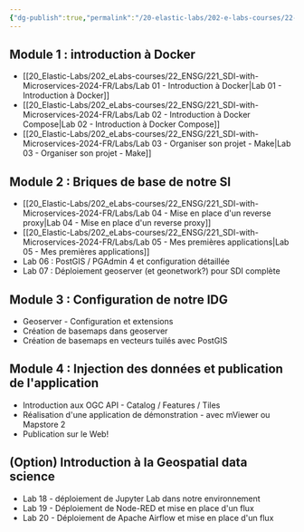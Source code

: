 ```yaml
---
{"dg-publish":true,"permalink":"/20-elastic-labs/202-e-labs-courses/22-ensg/221-sdi-with-microservices-2024-fr/ensg-dockerized-sdi-2024-labs/","tags":["gardenEntry"]}
---
```



## Module 1 : introduction à Docker

- [[20_Elastic-Labs/202_eLabs-courses/22_ENSG/221_SDI-with-Microservices-2024-FR/Labs/Lab 01 - Introduction à Docker\|Lab 01 - Introduction à Docker]]
- [[20_Elastic-Labs/202_eLabs-courses/22_ENSG/221_SDI-with-Microservices-2024-FR/Labs/Lab 02 - Introduction à Docker Compose\|Lab 02 - Introduction à Docker Compose]]
- [[20_Elastic-Labs/202_eLabs-courses/22_ENSG/221_SDI-with-Microservices-2024-FR/Labs/Lab 03 - Organiser son projet - Make\|Lab 03 - Organiser son projet - Make]]

## Module 2 : Briques de base de notre SI

- [[20_Elastic-Labs/202_eLabs-courses/22_ENSG/221_SDI-with-Microservices-2024-FR/Labs/Lab 04 - Mise en place d'un reverse proxy\|Lab 04 - Mise en place d'un reverse proxy]]
- [[20_Elastic-Labs/202_eLabs-courses/22_ENSG/221_SDI-with-Microservices-2024-FR/Labs/Lab 05 - Mes premières applications\|Lab 05 - Mes premières applications]]
- Lab 06 : PostGIS / PGAdmin 4 et configuration détaillée
- Lab 07 : Déploiement geoserver (et geonetwork?) pour SDI complète 
## Module 3 : Configuration de notre IDG

- Geoserver - Configuration et extensions
- Création de basemaps dans geoserver
- Création de basemaps en vecteurs tuilés avec PostGIS

## Module 4 : Injection des données et publication de l'application

- Introduction aux OGC API - Catalog / Features / Tiles
- Réalisation d'une application de démonstration - avec mViewer ou Mapstore 2
- Publication sur le Web!

## (Option) Introduction à la Geospatial data science

- Lab 18 - déploiement de Jupyter Lab dans notre environnement
- Lab 19 - Déploiement de Node-RED et mise en place d'un flux
- Lab 20 - Déploiement de Apache Airflow et mise en place d'un flux